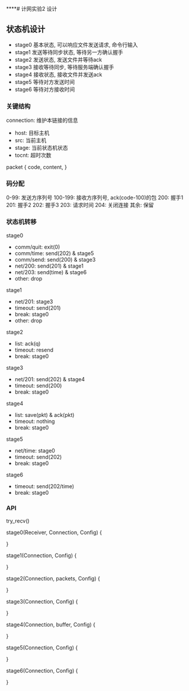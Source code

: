 ****# 计网实验2 设计

## 状态机设计

- stage0 基本状态, 可以响应文件发送请求, 命令行输入
- stage1 发送等待同步状态, 等待另一方确认握手
- stage2 发送状态, 发送文件并等待ack
- stage3 接收等待同步, 等待服务端确认握手
- stage4 接收状态, 接收文件并发送ack
- stage5 等待对方发送时间
- stage6 等待对方接收时间

### 关键结构

connection: 维护本链接的信息
+ host: 目标主机
+ src:  当前主机
+ stage: 当前状态机状态
+ tocnt: 超时次数

packet {
    code,
    content,
}

### 码分配
0-99: 发送方序列号
100-199: 接收方序列号, ack(code-100)的包
200: 握手1
201: 握手2
202: 握手3
203: 请求时间
204: 关闭连接
其余: 保留

### 状态机转移

stage0
- comm/quit: exit(0)
- comm/time: send(202) & stage5
- comm/send: send(200) & stage3
- net/200: send(201) & stage1
- net/203: send(time) & stage6
- other: drop

stage1
- net/201: stage3
- timeout: send(201)
- break: stage0
- other: drop

stage2
- list<ack>: ack(q)
- timeout: resend
- break: stage0

stage3
- net/201: send(202) & stage4
- timeout: send(200)
- break: stage0

stage4
- list<pkt>: save(pkt) & ack(pkt)
- timeout: nothing
- break: stage0

stage5
- net/time: stage0
- timeout: send(202)
- break: stage0

stage6
- timeout: send(202/time)
- break: stage0


### API

try_recv()

stage0(Receiver<String>, Connection, Config) {

}

stage1(Connection, Config) {

}

stage2(Connection, packets, Config) {

}

stage3(Connection, Config) {

}

stage4(Connection, buffer, Config) {

}

stage5(Connection, Config) {

}

stage6(Connection, Config) {
    
}